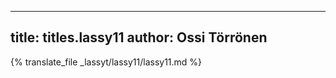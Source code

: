 
---
title: titles.lassy11
author: Ossi Törrönen
---
{% translate_file _lassyt/lassy11/lassy11.md %}
